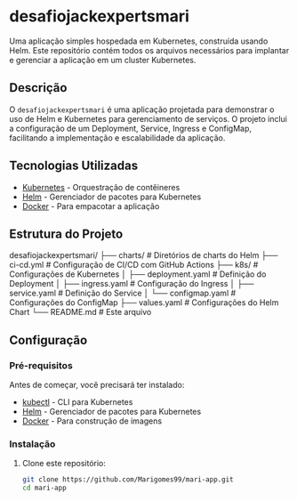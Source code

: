 # desafiojackexpertsmari

Uma aplicação simples hospedada em Kubernetes, construída usando Helm. Este repositório contém todos os arquivos necessários para implantar e gerenciar a aplicação em um cluster Kubernetes.

## Descrição

O `desafiojackexpertsmari` é uma aplicação projetada para demonstrar o uso de Helm e Kubernetes para gerenciamento de serviços. O projeto inclui a configuração de um Deployment, Service, Ingress e ConfigMap, facilitando a implementação e escalabilidade da aplicação.

## Tecnologias Utilizadas

- [Kubernetes](https://kubernetes.io/) - Orquestração de contêineres
- [Helm](https://helm.sh/) - Gerenciador de pacotes para Kubernetes
- [Docker](https://www.docker.com/get-started) - Para empacotar a aplicação

## Estrutura do Projeto

desafiojackexpertsmari/ ├── charts/ # Diretórios de charts do Helm ├── ci-cd.yml # Configuração de CI/CD com GitHub Actions ├── k8s/ # Configurações de Kubernetes │ ├── deployment.yaml # Definição do Deployment │ ├── ingress.yaml # Configuração do Ingress │ ├── service.yaml # Definição do Service │ └── configmap.yaml # Configurações do ConfigMap ├── values.yaml # Configurações do Helm Chart └── README.md # Este arquivo


## Configuração

### Pré-requisitos

Antes de começar, você precisará ter instalado:

- [kubectl](https://kubernetes.io/docs/tasks/tools/install-kubectl/) - CLI para Kubernetes
- [Helm](https://helm.sh/docs/intro/install/) - Gerenciador de pacotes para Kubernetes
- [Docker](https://www.docker.com/get-started) - Para construção de imagens

### Instalação

1. Clone este repositório:

   ```bash
   git clone https://github.com/Marigomes99/mari-app.git
   cd mari-app
